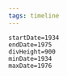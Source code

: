 ```yaml
---
tags: timeline
---
```

```timeline-vis
startDate=1934
endDate=1975
divHeight=900
minDate=1934
maxDate=1976
```
